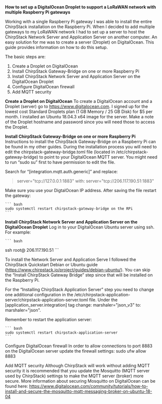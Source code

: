**How to set up a DigitalOcean Droplet to support a LoRaWAN network with multiple Raspberry Pi gateways**

Working with a single Raspberry Pi gateway I was able to install the entire ChirpStack installation on the Raspberry Pi. When I decided to add multiple gateways to my LoRaWAN network I had to set up a server to host the ChirpStack Network Server and Application Server on another computer. An easy solution for me was to create a server (Droplet) on DigitalOcean. This guide provides information on how to do this setup. 

The basic steps are:
   1. Create a Droplet on DigitalOcean
   2. Install ChirpStack Gateway-Bridge on one or more Raspberry Pi
   3. Install ChirpStack Network Server and Application Server on the DigitalOcean Droplet
   4. Configure DigitalOcean firewall
   5. Add MQTT security


**Create a Droplet on DigitalOcean**
To create a DigitalOcean account and a Droplet (server) go to https://www.digitalocean.com. I signed up for the lowest cost Standard Droplets plan (1 GB Memory / 25 GB Disk) for $5 per month. I installed an Ubuntu 18.04.3 x64 image for the server. Make a note of the Droplet hostname and password since you will need those to access the Droplet.

**Install ChirpStack Gateway-Bridge on one or more Raspberry Pi**
Instructions to install the ChirpStack Gateway-Bridge on a Raspberry Pi can be found in my other guides. During the installation process you will need to edit the chirpstack-gateway-bridge.toml file (located in /etc/chirpstack-gateway-bridge) to point to your DigitalOcean MQTT server. You might need to run “sudo su” first to have permission to edit the file. 

Search for “[integration.mqtt.auth.generic]” and replace: 
>	server="tcp://127.0.0.1:1883" 
with: 
>	server="tcp://206.117.190.51:1883"

Make sure you use your DigtalOcean IP address. After saving the file restart the gateway: 

	``` bash
	sudo systemctl restart chirpstack-gateway-bridge on the RPi
	```

**Install ChirpStack Network Server and Application Server on the DigitalOcean Droplet**
Log in to your DigitalOcean Ubuntu server using ssh. For example:

	``` bash	
ssh root@ 206.117.190.51
	```

To install the Network Server and Application Serve I followed the ChirpStack Quickstart Debian or Ubuntu guide (https://www.chirpstack.io/project/guides/debian-ubuntu/). You can skip the “Install ChirpStack Gateway Bridge” step since that will be installed on the Raspberry Pi. 

For the “Installing ChirpStack Application Server” step you need to change one additional configuration in the /etc/chirpstack-application-server/chirpstack-application-server.toml file. Under the [application_server.integration] tag change: 
	marshaler="json_v3" 
to: 
	marshaler="json". 

Remember to restart the application server: 

	``` bash
	sudo systemctl restart chirpstack-application-server
	```

Configure DigitalOcean firewall
In order to allow connections to port 8883 on the DigitalOcean server update the firewall settings:
	sudo ufw allow 8883

Add MQTT security
Although ChirpStack will work without adding MQTT security it is recommended that you update the Mosquitto (MQTT server used by ChirpStack) settings to make the MQTT server (broker) more secure. More information about securing Mosquitto on DigitalOcean can be found here: https://www.digitalocean.com/community/tutorials/how-to-install-and-secure-the-mosquitto-mqtt-messaging-broker-on-ubuntu-18-04
